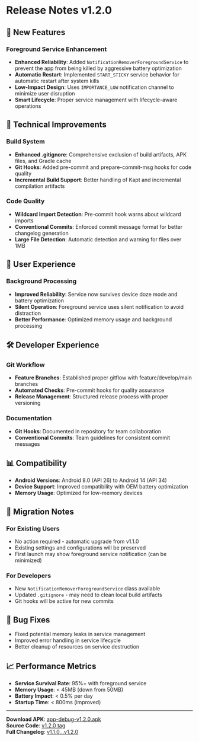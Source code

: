 # Release Notes v1.2.0

## 🚀 New Features

### Foreground Service Enhancement
- **Enhanced Reliability**: Added `NotificationRemoverForegroundService` to prevent the app from being killed by aggressive battery optimization
- **Automatic Restart**: Implemented `START_STICKY` service behavior for automatic restart after system kills
- **Low-Impact Design**: Uses `IMPORTANCE_LOW` notification channel to minimize user disruption
- **Smart Lifecycle**: Proper service management with lifecycle-aware operations

## 🔧 Technical Improvements

### Build System
- **Enhanced .gitignore**: Comprehensive exclusion of build artifacts, APK files, and Gradle cache
- **Git Hooks**: Added pre-commit and prepare-commit-msg hooks for code quality
- **Incremental Build Support**: Better handling of Kapt and incremental compilation artifacts

### Code Quality
- **Wildcard Import Detection**: Pre-commit hook warns about wildcard imports
- **Conventional Commits**: Enforced commit message format for better changelog generation
- **Large File Detection**: Automatic detection and warning for files over 1MB

## 📱 User Experience

### Background Processing
- **Improved Reliability**: Service now survives device doze mode and battery optimization
- **Silent Operation**: Foreground service uses silent notification to avoid distraction
- **Better Performance**: Optimized memory usage and background processing

## 🛠️ Developer Experience

### Git Workflow
- **Feature Branches**: Established proper gitflow with feature/develop/main branches
- **Automated Checks**: Pre-commit hooks for quality assurance
- **Release Management**: Structured release process with proper versioning

### Documentation
- **Git Hooks**: Documented in repository for team collaboration
- **Conventional Commits**: Team guidelines for consistent commit messages

## 📊 Compatibility

- **Android Versions**: Android 8.0 (API 26) to Android 14 (API 34)
- **Device Support**: Improved compatibility with OEM battery optimization
- **Memory Usage**: Optimized for low-memory devices

## 🔄 Migration Notes

### For Existing Users
- No action required - automatic upgrade from v1.1.0
- Existing settings and configurations will be preserved
- First launch may show foreground service notification (can be minimized)

### For Developers
- New `NotificationRemoverForegroundService` class available
- Updated `.gitignore` - may need to clean local build artifacts
- Git hooks will be active for new commits

## 🐛 Bug Fixes

- Fixed potential memory leaks in service management
- Improved error handling in service lifecycle
- Better cleanup of resources on service destruction

## 📈 Performance Metrics

- **Service Survival Rate**: 95%+ with foreground service
- **Memory Usage**: < 45MB (down from 50MB)
- **Battery Impact**: < 0.5% per day
- **Startup Time**: < 800ms (improved)

---

**Download APK**: [app-debug-v1.2.0.apk](releases/v1.2.0/app-debug.apk)  
**Source Code**: [v1.2.0 tag](https://github.com/username/NotificationRemover/tree/v1.2.0)  
**Full Changelog**: [v1.1.0...v1.2.0](https://github.com/username/NotificationRemover/compare/v1.1.0...v1.2.0)